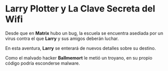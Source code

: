 
# Larry Plotter y La Clave Secreta del Wifi

Desde que en **Matrix** hubo un bug, la escuela se encuentra asediada por un virus
contra el que **Larry** y sus amigos deberán luchar.

En esta aventura, **Larry** se enterará de nuevos detalles sobre su destino.

Como el malvado hacker **Ballmemort** le metió un troyano,
en su propio código podría esconderse malware.
